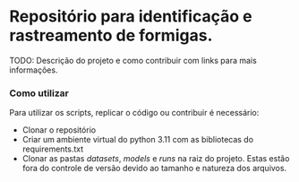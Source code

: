 # Repositório para identificação e rastreamento de formigas.

TODO: Descrição do projeto e como contribuir com links para mais informações.

### Como utilizar

Para utilizar os scripts, replicar o código ou contribuir é necessário:

* Clonar o repositório
* Criar um ambiente virtual do python 3.11 com as bibliotecas do requirements.txt
* Clonar as pastas *datasets*, *models* e *runs* na raiz do projeto. Estas estão fora do controle de versão devido ao tamanho e natureza dos arquivos.